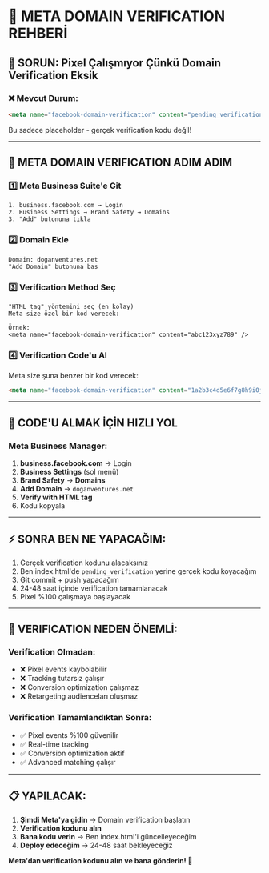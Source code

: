# 🔐 META DOMAIN VERIFICATION REHBERİ

## 🚨 SORUN: Pixel Çalışmıyor Çünkü Domain Verification Eksik

### ❌ **Mevcut Durum:**

```html
<meta name="facebook-domain-verification" content="pending_verification" />
```

Bu sadece placeholder - gerçek verification kodu değil!

---

## 🎯 **META DOMAIN VERIFICATION ADIM ADIM**

### 1️⃣ **Meta Business Suite'e Git**

```
1. business.facebook.com → Login
2. Business Settings → Brand Safety → Domains
3. "Add" butonuna tıkla
```

### 2️⃣ **Domain Ekle**

```
Domain: doganventures.net
"Add Domain" butonuna bas
```

### 3️⃣ **Verification Method Seç**

```
"HTML tag" yöntemini seç (en kolay)
Meta size özel bir kod verecek:

Örnek:
<meta name="facebook-domain-verification" content="abc123xyz789" />
```

### 4️⃣ **Verification Code'u Al**

Meta size şuna benzer bir kod verecek:

```html
<meta name="facebook-domain-verification" content="1a2b3c4d5e6f7g8h9i0j" />
```

---

## 🔧 **CODE'U ALMAK İÇİN HIZLI YOL**

### Meta Business Manager:

1. **business.facebook.com** → Login
2. **Business Settings** (sol menü)
3. **Brand Safety** → **Domains**
4. **Add Domain** → `doganventures.net`
5. **Verify with HTML tag**
6. Kodu kopyala

---

## ⚡ **SONRA BEN NE YAPACAĞIM:**

1. Gerçek verification kodunu alacaksınız
2. Ben index.html'de `pending_verification` yerine gerçek kodu koyacağım
3. Git commit + push yapacağım
4. 24-48 saat içinde verification tamamlanacak
5. Pixel %100 çalışmaya başlayacak

---

## 🎯 **VERIFICATION NEDEN ÖNEMLİ:**

### Verification Olmadan:

- ❌ Pixel events kaybolabilir
- ❌ Tracking tutarsız çalışır
- ❌ Conversion optimization çalışmaz
- ❌ Retargeting audienceları oluşmaz

### Verification Tamamlandıktan Sonra:

- ✅ Pixel events %100 güvenilir
- ✅ Real-time tracking
- ✅ Conversion optimization aktif
- ✅ Advanced matching çalışır

---

## 📋 **YAPILACAK:**

1. **Şimdi Meta'ya gidin** → Domain verification başlatın
2. **Verification kodunu alın**
3. **Bana kodu verin** → Ben index.html'i güncelleyeceğim
4. **Deploy edeceğim** → 24-48 saat bekleyeceğiz

**Meta'dan verification kodunu alın ve bana gönderin! 🚀**
